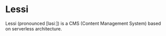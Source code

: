 # Lessi
Lessi (pronounced [ləsiː]) is a CMS (Content Management System) based on serverless architecture.
